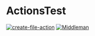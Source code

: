 # ActionsTest
[![create-file-action](https://github.com/MadL0rd/ActionsTest/actions/workflows/stale.yml/badge.svg)](https://github.com/MadL0rd/ActionsTest/actions/workflows/stale.yml) [![Middleman](https://github.com/MadL0rd/ActionsTest/actions/workflows/gh-pages.yml/badge.svg)](https://github.com/MadL0rd/ActionsTest/actions/workflows/gh-pages.yml)
